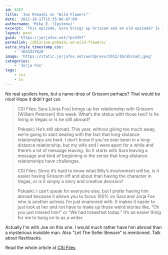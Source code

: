 ```yaml
---
id: 5357
title: 'Joe Pokaski on "Wild Flowers"'
date: '2012-10-17T15:35:06-07:00'
authorname: 'Mika E. (Ipstenu)'
excerpt: 'This episode, Sara brings up Grissom and an old episode? Is it my birthday?'
layout: post
guid: 'https://jorjafox.net/?p=5357'
permalink: /2012/joe-pokaski-on-wild-flowers/
astra_style_timestamp_css:
    - '1634337620'
image: 'https://static.jorjafox.net/wordpress/2012/10/abroad.jpeg'
categories:
    - 'Jorja Fox'
tags:
    - csi
    - tv
---
```


No real spoilers here, but a name-drop of Grissom perhaps? That would be nice! Hope it didn't get cut.

<blockquote>CSI Files: Sara [Jorja Fox] brings up her relationship with Grissom [William Petersen] this week. What’s the status with those two? Is he living in Vegas or is he still abroad?

Pokaski: He’s still abroad. This year, without giving too much away, we’re going to start dealing with the fact that long-distance relationships are hard. I don’t know if you’ve ever been in a long-distance relationship, but my wife and I were apart for a while and there’s a lot of message leaving. So it starts with Sara leaving a message and kind of beginning in the sense that long-distance relationships have challenges.

CSI Files: Since it’s hard to know what Billy’s involvement will be, is it easier having Grissom off and about than having the character in Vegas, or is it simply a story and creative decision?

Pokaski: I can’t speak for everyone else, but I prefer having him abroad because it allows you to focus 100% on Sara and Jorja Fox who is another actress I’m just enamored with. It makes it easier to just look at her and not have to make up those weird stories like, “Oh you just missed him!” or “We had breakfast today.” It’s an easier thing for me to hang on to as a writer.</blockquote>

Actually I'm with Joe on this one. I would much rather have him abroad than a mysterious invisible man. Also "Let The Seller Beware" is mentioned. Talk about flashbacks.

Read the whole article at <a href="http://www.csifiles.com/content/?p=29072">CSI Files</a>
